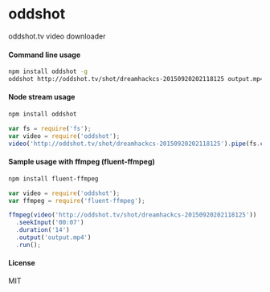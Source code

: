 # oddshot
oddshot.tv video downloader

#### Command line usage
``` sh
npm install oddshot -g
oddshot http://oddshot.tv/shot/dreamhackcs-20150920202118125 output.mp4
```
#### Node stream usage
``` sh
npm install oddshot
```
``` javascript
var fs = require('fs');
var video = require('oddshot');
video('http://oddshot.tv/shot/dreamhackcs-20150920202118125').pipe(fs.createWriteStream('ouput.mp4'));
```

#### Sample usage with ffmpeg (fluent-ffmpeg)
``` sh
npm install fluent-ffmpeg
```

``` javascript
var video = require('oddshot');
var ffmpeg = require('fluent-ffmpeg');

ffmpeg(video('http://oddshot.tv/shot/dreamhackcs-20150920202118125'))
  .seekInput('00:07')
  .duration('14')
  .output('output.mp4')
  .run();
```
#### License
MIT
